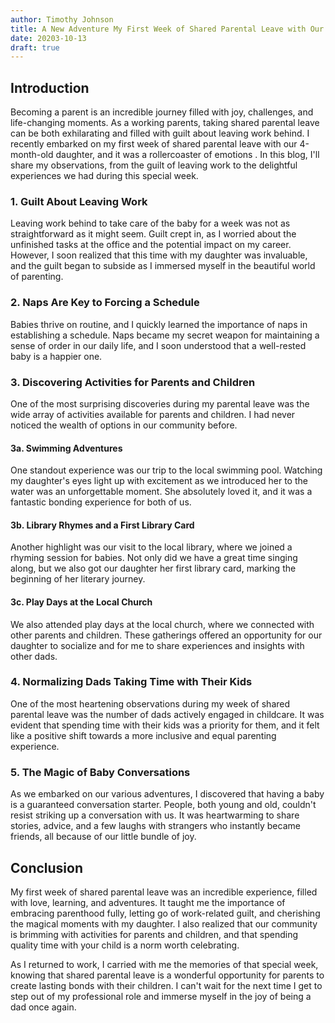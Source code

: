 ```yaml
---
author: Timothy Johnson
title: A New Adventure My First Week of Shared Parental Leave with Our 4-Month-Old Daughter
date: 20203-10-13
draft: true
---
```





## Introduction

Becoming a parent is an incredible journey filled with joy, challenges, and life-changing moments. As a working parents, taking shared parental leave can be both exhilarating and filled with guilt about leaving work behind. I recently embarked on my first week of shared parental leave with our 4-month-old daughter, and it was a rollercoaster of emotions . In this blog, I'll share my observations, from the guilt of leaving work to the delightful experiences we had during this special week.

### 1. Guilt About Leaving Work

Leaving work behind to take care of the baby for a week was not as straightforward as it might seem. Guilt crept in, as I worried about the unfinished tasks at the office and the potential impact on my career. However, I soon realized that this time with my daughter was invaluable, and the guilt began to subside as I immersed myself in the beautiful world of parenting.

### 2. Naps Are Key to Forcing a Schedule

Babies thrive on routine, and I quickly learned the importance of naps in establishing a schedule. Naps became my secret weapon for maintaining a sense of order in our daily life, and I soon understood that a well-rested baby is a happier one.

### 3. Discovering Activities for Parents and Children

One of the most surprising discoveries during my parental leave was the wide array of activities available for parents and children. I had never noticed the wealth of options in our community before.

#### 3a. Swimming Adventures

One standout experience was our trip to the local swimming pool. Watching my daughter's eyes light up with excitement as we introduced her to the water was an unforgettable moment. She absolutely loved it, and it was a fantastic bonding experience for both of us.

#### 3b. Library Rhymes and a First Library Card

Another highlight was our visit to the local library, where we joined a rhyming session for babies. Not only did we have a great time singing along, but we also got our daughter her first library card, marking the beginning of her literary journey.

#### 3c. Play Days at the Local Church

We also attended play days at the local church, where we connected with other parents and children. These gatherings offered an opportunity for our daughter to socialize and for me to share experiences and insights with other dads.

### 4. Normalizing Dads Taking Time with Their Kids

One of the most heartening observations during my week of shared parental leave was the number of dads actively engaged in childcare. It was evident that spending time with their kids was a priority for them, and it felt like a positive shift towards a more inclusive and equal parenting experience.

### 5. The Magic of Baby Conversations

As we embarked on our various adventures, I discovered that having a baby is a guaranteed conversation starter. People, both young and old, couldn't resist striking up a conversation with us. It was heartwarming to share stories, advice, and a few laughs with strangers who instantly became friends, all because of our little bundle of joy.

## Conclusion

My first week of shared parental leave was an incredible experience, filled with love, learning, and adventures. It taught me the importance of embracing parenthood fully, letting go of work-related guilt, and cherishing the magical moments with my daughter. I also realized that our community is brimming with activities for parents and children, and that spending quality time with your child is a norm worth celebrating.

As I returned to work, I carried with me the memories of that special week, knowing that shared parental leave is a wonderful opportunity for parents to create lasting bonds with their children. I can't wait for the next time I get to step out of my professional role and immerse myself in the joy of being a dad once again.
